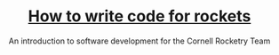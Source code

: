 <header>
<h1><a href=".">How to write code for rockets</a></h1>
<p>An introduction to software development for the Cornell Rocketry Team</p>
</header>